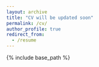 ```yaml
---
layout: archive
title: "CV will be updated soon"
permalink: /cv/
author_profile: true
redirect_from:
  - /resume
---
```


{% include base_path %}



